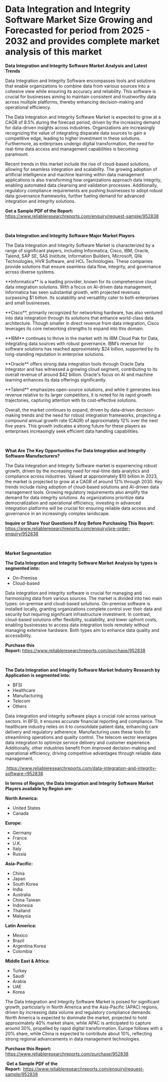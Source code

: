 <p><h1>Data Integration and Integrity Software Market Size Growing and Forecasted for period from 2025 - 2032 and provides complete market analysis of this market</h1></p><p><strong>Data Integration and Integrity Software Market Analysis and Latest Trends</strong></p>
<p><p>Data Integration and Integrity Software encompasses tools and solutions that enable organizations to combine data from various sources into a cohesive view while ensuring its accuracy and reliability. This software is crucial for businesses aiming to maintain consistent and trustworthy data across multiple platforms, thereby enhancing decision-making and operational efficiency.</p><p>The Data Integration and Integrity Software Market is expected to grow at a CAGR of 8.5% during the forecast period, driven by the increasing demand for data-driven insights across industries. Organizations are increasingly recognizing the value of integrating disparate data sources to gain a competitive edge, leading to higher investment in these solutions. Furthermore, as enterprises undergo digital transformation, the need for real-time data access and management capabilities is becoming paramount.</p><p>Recent trends in this market include the rise of cloud-based solutions, allowing for seamless integration and scalability. The growing adoption of artificial intelligence and machine learning within data management applications is also transforming how organizations approach data integrity, enabling automated data cleansing and validation processes. Additionally, regulatory compliance requirements are pushing businesses to adopt robust data governance frameworks, further fueling demand for advanced integration and integrity solutions.</p></p>
<p><strong>Get a Sample PDF of the Report:&nbsp;</strong> <a href="https://www.reliableresearchreports.com/enquiry/request-sample/952838?utm_campaign=2215&utm_medium=2&utm_source=Github&utm_content=ia&utm_term=17042025&utm_id=data-integration-and-integrity-software">https://www.reliableresearchreports.com/enquiry/request-sample/952838</a></p>
<p>&nbsp;</p>
<p><strong>Data Integration and Integrity Software Major Market Players</strong></p>
<p><p>The Data Integration and Integrity Software Market is characterized by a range of significant players, including Informatica, Cisco, IBM, Oracle, Talend, SAP SE, SAS Institute, Information Builders, Microsoft, Qlik Technologies, HVR Software, and HCL Technologies. These companies provide solutions that ensure seamless data flow, integrity, and governance across diverse systems.</p><p>**Informatica** is a leading provider, known for its comprehensive cloud data integration solutions. With a focus on AI-driven data management, Informatica has seen substantial growth, with projected revenues surpassing $1 billion. Its scalability and versatility cater to both enterprises and small businesses.</p><p>**Cisco**, primarily recognized for networking hardware, has also ventured into data integration through its solutions that enhance world-class data architecture. Though smaller in direct revenue from data integration, Cisco leverages its core networking strengths to expand into this domain.</p><p>**IBM** continues to thrive in the market with its IBM Cloud Pak for Data, integrating data sources with robust governance. IBM’s revenue for software solutions has reached approximately $24 billion, supported by its long-standing reputation in enterprise solutions.</p><p>**Oracle** offers strong data integration tools through Oracle Data Integrator and has witnessed a growing cloud segment, contributing to its overall revenue of around $42 billion. Oracle's focus on AI and machine learning enhances its data offerings significantly.</p><p>**Talend** emphasizes open-source solutions, and while it generates less revenue relative to its larger competitors, it is noted for its rapid growth trajectories, capturing attention with its cost-effective solutions.</p><p>Overall, the market continues to expand, driven by data-driven decision-making trends and the need for robust integration frameworks, projecting a compound annual growth rate (CAGR) of approximately 12% over the next five years. This growth indicates a strong future for these players as enterprises increasingly seek efficient data handling capabilities.</p></p>
<p>&nbsp;</p>
<p><strong>What Are The Key Opportunities For Data Integration and Integrity Software Manufacturers?</strong></p>
<p><p>The Data Integration and Integrity Software market is experiencing robust growth, driven by the increasing need for real-time data analytics and compliance across industries. Valued at approximately $10 billion in 2023, the market is projected to grow at a CAGR of around 12% through 2030. Key trends include rising adoption of cloud-based solutions and AI-driven data management tools. Growing regulatory requirements also amplify the demand for data integrity solutions. As organizations prioritize data democratization and operational efficiency, investing in advanced integration platforms will be crucial for ensuring reliable data access and governance in an increasingly complex landscape.</p></p>
<p><strong>Inquire or Share Your Questions If Any Before Purchasing This Report:</strong> <a href="https://www.reliableresearchreports.com/enquiry/pre-order-enquiry/952838?utm_campaign=2215&utm_medium=2&utm_source=Github&utm_content=ia&utm_term=17042025&utm_id=data-integration-and-integrity-software">https://www.reliableresearchreports.com/enquiry/pre-order-enquiry/952838</a></p>
<p>&nbsp;</p>
<p><strong>Market Segmentation</strong></p>
<p><strong>The Data Integration and Integrity Software Market Analysis by types is segmented into:</strong></p>
<p><ul><li>On-Premise</li><li>Cloud-based</li></ul></p>
<p><p>Data integration and integrity software is crucial for managing and harmonizing data from various sources. The market is divided into two main types: on-premise and cloud-based solutions. On-premise software is installed locally, granting organizations complete control over their data and security but requiring significant infrastructure investment. In contrast, cloud-based solutions offer flexibility, scalability, and lower upfront costs, enabling businesses to access data integration tools remotely without managing extensive hardware. Both types aim to enhance data quality and accessibility.</p></p>
<p><strong>Purchase this Report:&nbsp;</strong><a href="https://www.reliableresearchreports.com/purchase/952838?utm_campaign=2215&utm_medium=2&utm_source=Github&utm_content=ia&utm_term=17042025&utm_id=data-integration-and-integrity-software">https://www.reliableresearchreports.com/purchase/952838</a></p>
<p>&nbsp;</p>
<p><strong>The Data Integration and Integrity Software Market Industry Research by Application is segmented into:</strong></p>
<p><ul><li>BFSI</li><li>Healthcare</li><li>Manufacturing</li><li>Telecom</li><li>Others</li></ul></p>
<p><p>Data integration and integrity software plays a crucial role across various sectors. In BFSI, it ensures accurate financial reporting and compliance. The healthcare industry relies on it to consolidate patient data, enhancing care delivery and regulatory adherence. Manufacturing uses these tools for streamlining operations and quality control. The telecom sector leverages data integration to optimize service delivery and customer experience. Additionally, other industries benefit from improved decision-making and operational efficiency, driving competitive advantages through reliable data management.</p></p>
<p><a href="https://www.reliableresearchreports.com/data-integration-and-integrity-software-r952838?utm_campaign=2215&utm_medium=2&utm_source=Github&utm_content=ia&utm_term=17042025&utm_id=data-integration-and-integrity-software">&nbsp;https://www.reliableresearchreports.com/data-integration-and-integrity-software-r952838</a></p>
<p><strong>In terms of Region, the Data Integration and Integrity Software Market Players available by Region are:</strong></p>
<p>
    <p> <strong> North America: </strong>
        <ul>
            <li>United States</li>
            <li>Canada</li>
        </ul>
        </p> 
    <p> <strong> Europe: </strong>
        <ul>
            <li>Germany</li>
            <li>France</li>
            <li>U.K.</li>
            <li>Italy</li>
            <li>Russia</li>
        </ul>
        </p> 
    <p> <strong> Asia-Pacific: </strong>
        <ul>
            <li>China</li>
            <li>Japan</li>
            <li>South Korea</li>
            <li>India</li>
            <li>Australia</li>
            <li>China Taiwan</li>
            <li>Indonesia</li>
            <li>Thailand</li>
            <li>Malaysia</li>
        </ul>
        </p> 
    <p> <strong> Latin America: </strong>
        <ul>
            <li>Mexico</li>
            <li>Brazil</li>
            <li>Argentina Korea</li>
            <li>Colombia</li>
        </ul>
        </p> 
    <p> <strong> Middle East & Africa: </strong>
        <ul>
            <li>Turkey</li>
            <li>Saudi</li>
            <li>Arabia</li>
            <li>UAE</li>
            <li>Korea</li>
        </ul>
    </p>
    </p>
<p><p>The Data Integration and Integrity Software Market is poised for significant growth, particularly in North America and the Asia-Pacific (APAC) regions, driven by increasing data volume and regulatory compliance demands. North America is expected to dominate the market, projected to hold approximately 40% market share, while APAC is anticipated to capture around 30%, propelled by rapid digital transformation. Europe follows with a 20% share, while China is expected to contribute about 10%, reflecting strong regional advancements in data management technologies.</p></p>
<p><strong>Purchase this Report: </strong><a href="https://www.reliableresearchreports.com/purchase/952838?utm_campaign=2215&utm_medium=2&utm_source=Github&utm_content=ia&utm_term=17042025&utm_id=data-integration-and-integrity-software">https://www.reliableresearchreports.com/purchase/952838</a></p>
<p>&nbsp;<strong>Get a Sample PDF of the Report:&nbsp;&nbsp;</strong><a href="https://www.reliableresearchreports.com/enquiry/request-sample/952838?utm_campaign=2215&utm_medium=2&utm_source=Github&utm_content=ia&utm_term=17042025&utm_id=data-integration-and-integrity-software">https://www.reliableresearchreports.com/enquiry/request-sample/952838</a></p>
<p><strong></strong></p>
<p><p></p><p></p><p></p></p>